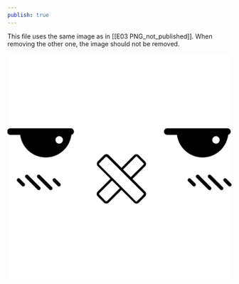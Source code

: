 ```yaml
---
publish: true
---
```

This file uses the same image as in [[E03 PNG_not_published]]. When removing the other one, the image should not be removed. 

![unused_image.png|100](../A%20Assets/unused_image.png)